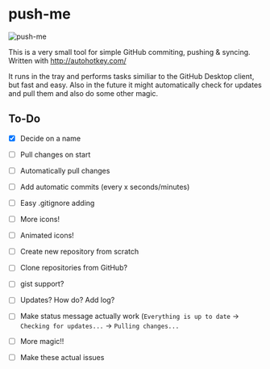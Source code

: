 ﻿# push-me

![push-me](https://cloud.githubusercontent.com/assets/2915643/12209620/8090325c-b654-11e5-9e39-39b4c5da2882.png)

This is a very small tool for simple GitHub commiting, pushing & syncing.
Written with http://autohotkey.com/

It runs in the tray and performs tasks similiar to the GitHub Desktop client, but fast and easy.
Also in the future it might automatically check for updates and pull them and also do some other magic.

## To-Do

- [x] Decide on a name

- [ ] Pull changes on start

- [ ] Automatically pull changes

- [ ] Add automatic commits (every x seconds/minutes)

- [ ] Easy .gitignore adding

- [ ] More icons!

- [ ] Animated icons!

- [ ] Create new repository from scratch

- [ ] Clone repositories from GitHub?

- [ ] gist support?

- [ ] Updates? How do? Add log?

- [ ] Make status message actually work (`Everything is up to date` → `Checking for updates...` → `Pulling changes...`

- [ ] More magic!!

- [ ] Make these actual issues
